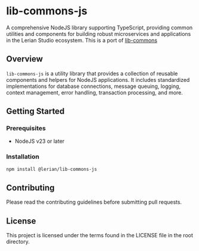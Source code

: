 # lib-commons-js

A comprehensive NodeJS library supporting TypeScript, providing common utilities and components for building robust microservices and applications in the Lerian Studio ecosystem.
This is a port of [lib-commons](https://github.com/LerianStudio/lib-commons)

## Overview

`lib-commons-js` is a utility library that provides a collection of reusable components and helpers for NodeJS applications. It includes standardized implementations for database connections, message queuing, logging, context management, error handling, transaction processing, and more.

## Getting Started

### Prerequisites

- NodeJS v23 or later

### Installation

```bash
npm install @lerian/lib-commons-js
```

## Contributing

Please read the contributing guidelines before submitting pull requests.

## License

This project is licensed under the terms found in the LICENSE file in the root directory.
